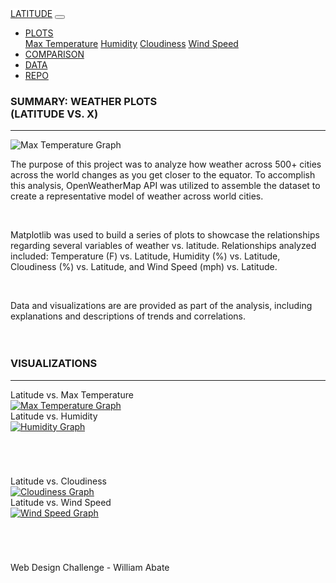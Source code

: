 <!doctype html>
<html lang="en">
<head>
    <meta charset="utf-8">
    <meta name="viewport" content="width=device-width, initial-scale=1">
    <link rel="stylesheet" href="https://stackpath.bootstrapcdn.com/bootstrap/4.3.1/css/bootstrap.min.css" integrity="sha384-ggOyR0iXCbMQv3Xipma34MD+dH/1fQ784/j6cY/iJTQUOhcWr7x9JvoRxT2MZw1T" crossorigin="anonymous">
    <script src="https://code.jquery.com/jquery-3.3.1.slim.min.js" integrity="sha384-q8i/X+965DzO0rT7abK41JStQIAqVgRVzpbzo5smXKp4YfRvH+8abtTE1Pi6jizo" crossorigin="anonymous"></script>
    <script src="https://cdnjs.cloudflare.com/ajax/libs/popper.js/1.14.7/umd/popper.min.js" integrity="sha384-UO2eT0CpHqdSJQ6hJty5KVphtPhzWj9WO1clHTMGa3JDZwrnQq4sF86dIHNDz0W1" crossorigin="anonymous"></script>
    <script src="https://stackpath.bootstrapcdn.com/bootstrap/4.3.1/js/bootstrap.min.js" integrity="sha384-JjSmVgyd0p3pXB1rRibZUAYoIIy6OrQ6VrjIEaFf/nJGzIxFDsf4x0xIM+B07jRM" crossorigin="anonymous"></script>
    <link rel="stylesheet" type="text/css" href="main.css">
    <title>Weather Dashboard</title>
</head>
<body>
    <div class="navigation">
        <nav class="navbar navbar-expand-lg navbar-light bg-light">
            <a class="navbar-brand" style="background-color: rgb(255,255,255);" href="index.html">LATITUDE</a>
            <button class="navbar-toggler" type="button" data-toggle="collapse" data-target="#navbarNavDropdown" aria-controls="navbarNavDropdown" aria-expanded="false" aria-label="Toggle navigation">
                <span class="navbar-toggler-icon"></span>
            </button>
            <div class="collapse navbar-collapse" id="navbarNavDropdown">
                <ul class="navbar-nav ml-auto">
                    <li class="nav-item dropdown">
                        <a class="nav-link dropdown-toggle" href="#" id="navbarDropdownMenuLink" role="button" data-toggle="dropdown" aria-haspopup="true" aria-expanded="false">
                            PLOTS
                        </a>
                        <div class="dropdown-menu" aria-labelledby="navbarDropdownMenuLink">
                            <a class="dropdown-item" href="Web Visualizations/temperature.html">Max Temperature</a>
                            <a class="dropdown-item" href="Web Visualizations/humidity.html">Humidity</a>
                            <a class="dropdown-item" href="Web Visualizations/cloudiness.html">Cloudiness</a>
                            <a class="dropdown-item" href="Web Visualizations/wind.html">Wind Speed</a>
                        </div>
                    </li>
                    <li class="nav-item">
                        <a class="nav-link" href="Web Visualizations/comparison.html">COMPARISON</a>
                    </li>
                    <li class="nav-item">
                        <a class="nav-link" href="Web Visualizations/data.html">DATA</a>
                    </li>
                    <li class="nav-item">
                        <a class="nav-link" href="https://github.com/WAbate/Web-Design-Challenge">REPO</a>
                    </li>
                </ul>
            </div>
        </nav>
    </div>
    <div class="container">
        <div class="row">
            <div class="col-lg-7 col-md-12">
                <div class="box" style="padding-bottom: 20px;">
                    <h3 class="title">SUMMARY: WEATHER PLOTS <br> (LATITUDE VS. X)</h3>
                    <hr>
                    <img src="Resources/assets/images/Fig1.png" class="vizualization rounded float-left" alt="Max Temperature Graph">
                    <p> The purpose of this project was to analyze how weather across 500+ cities across the world
                      changes as you get closer to the equator. To accomplish this analysis, OpenWeatherMap API was
                      utilized to assemble the dataset to create a representative model of weather across world cities.</p>
                      <br>
                    <p> Matplotlib was used to build a series of plots to showcase the relationships regarding several variables
                      of weather vs. latitude. Relationships analyzed included: Temperature (F) vs. Latitude, Humidity (%) vs. Latitude,
                      Cloudiness (%) vs. Latitude, and Wind Speed (mph) vs. Latitude.</p>
                      <br>
                    <p> Data and visualizations are are provided as part of the analysis, including explanations and descriptions
                      of trends and correlations.</p>
                </div>
            </div>
            <div class="col-lg-5 col-md-12">
                <div class="box">
                    <h3 class="title">VISUALIZATIONS</h3>
                    <hr>
                    <div class="container">
                        <div class="row" style="padding-bottom: 70px;">
                            <div class="col-6">
                                <div class="title">Latitude vs. Max Temperature</div>
                                <a href="WebVisualizations/temperature.html">
                                <img class="panel" src="Resources/assets/images/Fig1.png" alt="Max Temperature Graph">
                                </a>
                            </div>
                            <div class="col-6">
                                <div class="title">Latitude vs. Humidity</div>
                                <a href="WebVisualizations/humidity.html">
                                <img class="panel" src="Resources/assets/images/Fig2.png" alt="Humidity Graph">
                                </a>
                            </div>
                        </div>
                        <div class="row" style="padding-bottom: 70px;">
                            <div class="col-6">
                                <div class="title">Latitude vs. Cloudiness</div>
                                <a href="WebVisualizations/cloudiness.html">
                                <img class="panel" src="Resources/assets/images/Fig3.png" alt="Cloudiness Graph">
                                </a>
                                <!-- <div class="title">vs. Cloudiness</div> -->
                            </div>
                            <div class="col-6">
                                <div class="title">Latitude vs. Wind Speed</div>
                                <a href="WebVisualizations/wind.html">
                                    <img class="panel" src="Resources/assets/images/Fig4.png" alt="Wind Speed Graph">
                                </a>
                            </div>
                        </div>
                    </div>
                </div>
            </div>
        </div>
    </div>
    <footer> Web Design Challenge - William Abate </footer>
</body>
</html>
